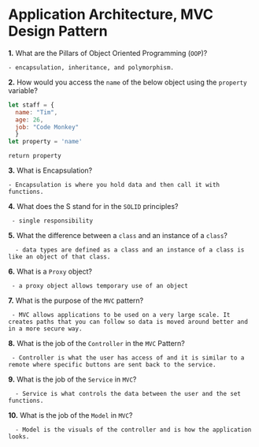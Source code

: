# Application Architecture, MVC Design Pattern

**1.** What are the Pillars of Object Oriented Programming (`OOP`)?
<!-- enter you answer in the space below -->
```
- encapsulation, inheritance, and polymorphism. 

```
**2.** How would you access the `name` of the below object using the `property` variable?
```js
let staff = {
  name: "Tim",
  age: 26,
  job: "Code Monkey"
  }
let property = 'name'
```
<!-- enter you answer in the space below -->
```
return property
```
**3.** What is Encapsulation?
<!-- enter you answer in the space below -->
```
- Encapsulation is where you hold data and then call it with functions.
```
**4.** What does the S stand for in the `SOLID` principles?
<!-- enter you answer in the space below -->
```
 - single responsibility 
```
**5.** What the difference between a `class` and an instance of a `class`?
<!-- enter you answer in the space below -->
```
  - data types are defined as a class and an instance of a class is like an object of that class.
```
**6.** What is a `Proxy` object?
<!-- enter you answer in the space below -->
```
 - a proxy object allows temporary use of an object
```

**7.** What is the purpose of the `MVC` pattern?
<!-- enter you answer in the space below -->
```
 - MVC allows applications to be used on a very large scale. It creates paths that you can follow so data is moved around better and in a more secure way. 
```
**8.** What is the job of the `Controller` in the `MVC` Pattern?
<!-- enter you answer in the space below -->
```
 - Controller is what the user has access of and it is similar to a remote where specific buttons are sent back to the service.
```

**9.** What is the job of the `Service` in `MVC`?
<!-- enter you answer in the space below -->
```
  - Service is what controls the data between the user and the set functions. 
```
**10.** What is the job of the `Model` in `MVC`?
<!-- enter you answer in the space below -->
```
  - Model is the visuals of the controller and is how the application looks.
```

